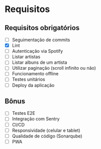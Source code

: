 # Requisitos

## Requisitos obrigatórios

- [ ] Seguimentação de commits
- [x] Lint
- [ ] Autenticação via Spotify
- [ ] Listar artistas
- [ ] Listar albuns de um artista
- [ ] Utilizar paginação (scroll infinito ou não)
- [ ] Funcionamento offline
- [ ] Testes unitários
- [ ] Deploy da aplicação

## Bônus

- [ ] Testes E2E
- [ ] Integração com Sentry
- [ ] CI/CD
- [ ] Responsividade (celular e tablet)
- [ ] Qualidade de código (Sonarqube)
- [ ] PWA
